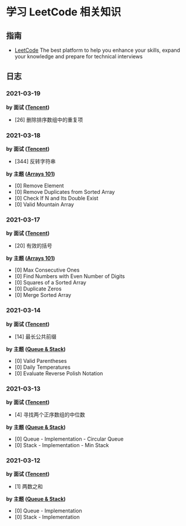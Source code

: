 # 学习 LeetCode 相关知识

## 指南

- [LeetCode](https://leetcode.com/explore/) The best platform to help you enhance your skills, expand your knowledge and prepare for technical interviews

## 日志

### 2021-03-19

**by 面试 ([Tencent](https://leetcode-cn.com/leetbook/detail/tencent/))**

- [26] 删除排序数组中的重复项

### 2021-03-18

**by 面试 ([Tencent](https://leetcode-cn.com/leetbook/detail/tencent/))**

- [344] 反转字符串

**by 主题 ([Arrays 101](https://leetcode.com/explore/learn/card/fun-with-arrays/))**

- [0] Remove Element
- [0] Remove Duplicates from Sorted Array
- [0] Check If N and Its Double Exist
- [0] Valid Mountain Array

### 2021-03-17

**by 面试 ([Tencent](https://leetcode-cn.com/leetbook/detail/tencent/))**

- [20] 有效的括号

**by 主题 ([Arrays 101](https://leetcode.com/explore/learn/card/fun-with-arrays/))**

- [0] Max Consecutive Ones
- [0] Find Numbers with Even Number of Digits
- [0] Squares of a Sorted Array
- [0] Duplicate Zeros
- [0] Merge Sorted Array

### 2021-03-14

**by 面试 ([Tencent](https://leetcode-cn.com/leetbook/detail/tencent/))**

- [14] 最长公共前缀

**by 主题 ([Queue & Stack](https://leetcode.com/explore/learn/card/queue-stack/))**

- [0] Valid Parentheses
- [0] Daily Temperatures
- [0] Evaluate Reverse Polish Notation

### 2021-03-13

**by 面试 ([Tencent](https://leetcode-cn.com/leetbook/detail/tencent/))**

- [4] 寻找两个正序数组的中位数

**by 主题 ([Queue & Stack](https://leetcode.com/explore/learn/card/queue-stack/))**

- [0] Queue - Implementation - Circular Queue
- [0] Stack - Implementation - Min Stack

### 2021-03-12

**by 面试 ([Tencent](https://leetcode-cn.com/leetbook/detail/tencent/))**

- [1] 两数之和

**by 主题 ([Queue & Stack](https://leetcode.com/explore/learn/card/queue-stack/))**

- [0] Queue - Implementation
- [0] Stack - Implementation
